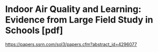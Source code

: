 # Indoor Air Quality and Learning: Evidence from Large Field Study in Schools [pdf] 
 <https://papers.ssrn.com/sol3/papers.cfm?abstract_id=4296077>